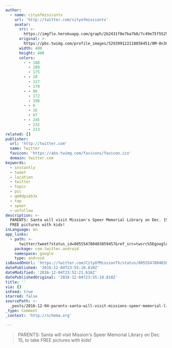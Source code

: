 ```yaml
---
author:
  - name: cityofmissiontx
    url: 'http://twitter.com/cityofmissiontx'
    avatar:
      src: >-
        https://imgflo.herokuapp.com/graph/2b2431f8e7ba7b0/7c49e75f5525c3781ae1e9fb83584575/noop.jpeg?input=https%3A%2F%2Fpbs.twimg.com%2Fprofile_images%2F529399122218856451%2F0M-0n384_400x400.jpeg
      original: >-
        https://pbs.twimg.com/profile_images/529399122218856451/0M-0n384_400x400.jpeg
      width: 400
      height: 400
      colors:
        - - 188
          - 189
          - 175
        - - 20
          - 117
          - 170
        - - 96
          - 172
          - 196
        - - 6
          - 16
          - 67
        - - 245
          - 232
          - 213
related: []
publisher:
  url: 'http://twitter.com'
  name: Twitter
  favicon: 'https://abs.twimg.com/favicons/favicon.ico'
  domain: twitter.com
keywords:
  - instantly
  - tweet
  - location
  - twitter
  - topic
  - pic
  - qm0dpieb3x
  - tap
  - speer
  - unfollow
description: >-
  PARENTS: Santa will visit Mission's Speer Memorial Library on Dec. 15, to take
  FREE pictures with kids!
inLanguage: en
app_links:
  - path: >-
      twitter/tweet?status_id=805554780403859457&ref_src=twsrc%5Egoogle%7Ctwcamp%5Eandroidseo%7Ctwgr%5Estatus%7Ctwterm%5E805554780403859457
    package: com.twitter.android
    namespace: google
    type: android
isBasedOnUrl: 'https://twitter.com/CityOfMissionTX/status/805554780403859457'
datePublished: '2016-12-04T23:55:10.810Z'
dateModified: '2016-12-04T23:52:21.616Z'
datePublishedOriginal: '2016-12-04T23:55:10.810Z'
title: ''
via: {}
inFeed: true
starred: false
sourcePath: >-
  _posts/2016-12-04-parents-santa-will-visit-missions-speer-memorial-library-o.md
_type: Comment
_context: 'http://schema.org'

---
```

> PARENTS: Santa will visit Mission's Speer Memorial Library on Dec. 15, to take FREE pictures with kids!